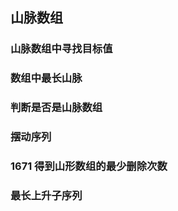 ## 山脉数组

### 山脉数组中寻找目标值

### 数组中最长山脉

### 判断是否是山脉数组

### 摆动序列

### 1671 得到山形数组的最少删除次数

### 最长上升子序列

